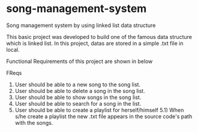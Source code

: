 # song-management-system
Song management system by using linked list data structure



This basic project was developed to build one of the famous data structure which is linked list.
In this project, datas are stored in a simple .txt file in local.


Functional Requirements of this project are shown in below

FReqs
1) User should be able to a new song to the song list.
2) User should be able to delete a song in the song list.
3) User should be able to show songs in the song list.
4) User should be able to search for a song in the list.
5) User should be able to create a playlist for herself/himself
  5.1) When s/he create a playlist the new .txt file appears in the source code's path with the songs.
  
